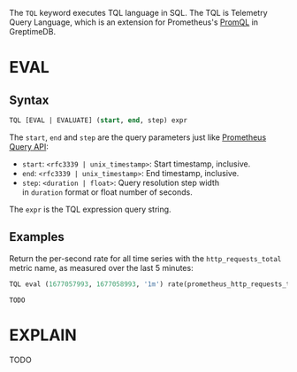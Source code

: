 The `TQL` keyword executes TQL language in SQL. The TQL is Telemetry Query Language, which is an extension for Prometheus's [PromQL](https://prometheus.io/docs/prometheus/latest/querying/basics/) in GreptimeDB.

# EVAL
## Syntax

```sql
TQL [EVAL | EVALUATE] (start, end, step) expr 
```

The `start`, `end` and `step` are the query parameters just like [Prometheus Query API](https://prometheus.io/docs/prometheus/latest/querying/api/):
-   `start`: `<rfc3339 | unix_timestamp>`: Start timestamp, inclusive.
-   `end`: `<rfc3339 | unix_timestamp>`: End timestamp, inclusive.
-   `step`: `<duration | float>`: Query resolution step width in `duration` format or float number of seconds.

The `expr` is the TQL expression query string.

## Examples

Return the per-second rate for all time series with the `http_requests_total` metric name, as measured over the last 5 minutes:

```sql
TQL eval (1677057993, 1677058993, '1m') rate(prometheus_http_requests_total{job="prometheus"}[5m]);
```

```text
TODO
```

# EXPLAIN

TODO
